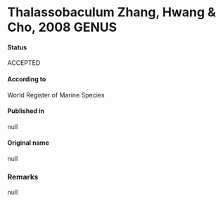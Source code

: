 # Thalassobaculum Zhang, Hwang & Cho, 2008 GENUS

#### Status
ACCEPTED

#### According to
World Register of Marine Species

#### Published in
null

#### Original name
null

### Remarks
null